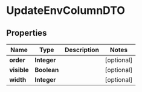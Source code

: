 

# UpdateEnvColumnDTO


## Properties

| Name | Type | Description | Notes |
|------------ | ------------- | ------------- | -------------|
|**order** | **Integer** |  |  [optional] |
|**visible** | **Boolean** |  |  [optional] |
|**width** | **Integer** |  |  [optional] |



